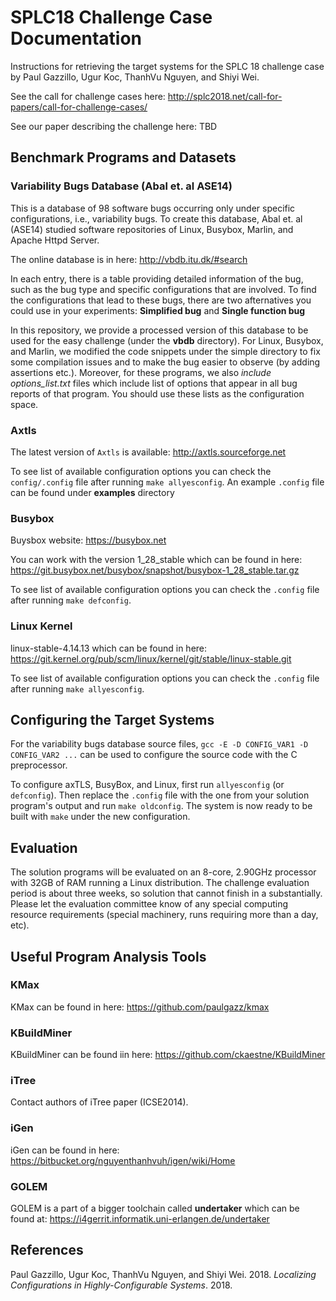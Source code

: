 # SPLC18 Challenge Case Documentation

Instructions for retrieving the target systems for the SPLC 18 challenge case by Paul Gazzillo, Ugur Koc, ThanhVu Nguyen, and Shiyi Wei.

See the call for challenge cases here: http://splc2018.net/call-for-papers/call-for-challenge-cases/

See our paper describing the challenge here: TBD

## Benchmark Programs and Datasets

### Variability Bugs Database (Abal et. al ASE14)
This is a database of 98 software bugs occurring only under specific configurations, i.e., variability bugs. To create this database, Abal et. al (ASE14) studied software repositories of Linux, Busybox, Marlin, and Apache Httpd Server.

The online database is in here: http://vbdb.itu.dk/#search

In each entry, there is a table providing detailed information of the bug, such as the bug type and specific configurations that are involved. To find the configurations that lead to these bugs, there are two afternatives you could use in your experiments: **Simplified bug** and **Single function bug**

In this repository, we provide a processed version of this database to be used for the easy challenge (under the **vbdb** directory). For Linux, Busybox, and Marlin, we modified the code snippets under the simple directory to fix some compilation issues and to make the bug easier to observe (by adding assertions etc.). Moreover, for these programs, we also *include options_list.txt* files which include list of options that appear in all bug reports of that program. You should use these lists as the configuration space.

### Axtls
The latest version of `Axtls` is available: http://axtls.sourceforge.net

To see list of available configuration options you can check the `config/.config` file after running `make allyesconfig`. An example `.config` file can be found under **examples** directory

### Busybox
Buysbox website: https://busybox.net

You can work with the version 1_28_stable which can be found in here: https://git.busybox.net/busybox/snapshot/busybox-1_28_stable.tar.gz

To see list of available configuration options you can check the `.config` file after running `make defconfig`.

### Linux Kernel
linux-stable-4.14.13 which can be found in here: https://git.kernel.org/pub/scm/linux/kernel/git/stable/linux-stable.git

To see list of available configuration options you can check the `.config` file after running `make allyesconfig`.


## Configuring the Target Systems

For the variability bugs database source files, `gcc -E -D CONFIG_VAR1 -D CONFIG_VAR2 ...` can be used to configure the source code with the C preprocessor.

To configure axTLS, BusyBox, and Linux, first run `allyesconfig` (or `defconfig`).  Then replace the `.config` file with the one from your solution program's output and run `make oldconfig`.  The system is now ready to be built with `make` under the new configuration.

## Evaluation

The solution programs will be evaluated on an 8-core, 2.90GHz processor with 32GB of RAM running a Linux distribution.  The challenge evaluation period is about three weeks, so solution that cannot finish in a substantially.  Please let the evaluation committee know of any special computing resource requirements (special machinery, runs requiring more than a day, etc).

## Useful Program Analysis Tools

### KMax
KMax can be found in here: https://github.com/paulgazz/kmax

### KBuildMiner
KBuildMiner can be found iin here: https://github.com/ckaestne/KBuildMiner

### iTree

Contact authors of iTree paper (ICSE2014).

### iGen
iGen can be found in here: https://bitbucket.org/nguyenthanhvuh/igen/wiki/Home

### GOLEM
GOLEM is a part of a bigger toolchain called **undertaker** which can be found at: https://i4gerrit.informatik.uni-erlangen.de/undertaker


## References
Paul Gazzillo, Ugur Koc, ThanhVu Nguyen, and Shiyi Wei. 2018. *Localizing Configurations in Highly-Configurable Systems*. 2018.
